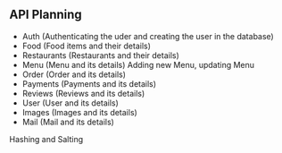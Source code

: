 ## API Planning

- Auth (Authenticating the uder and creating the user in the database) 
- Food (Food items and their details)
- Restaurants (Restaurants and their details)
- Menu (Menu and its details) Adding new Menu, updating Menu
- Order (Order and its details)
- Payments (Payments and its details)
- Reviews (Reviews and its details)
- User (User and its details)
- Images (Images and its details)
- Mail (Mail and its details)


Hashing and Salting
